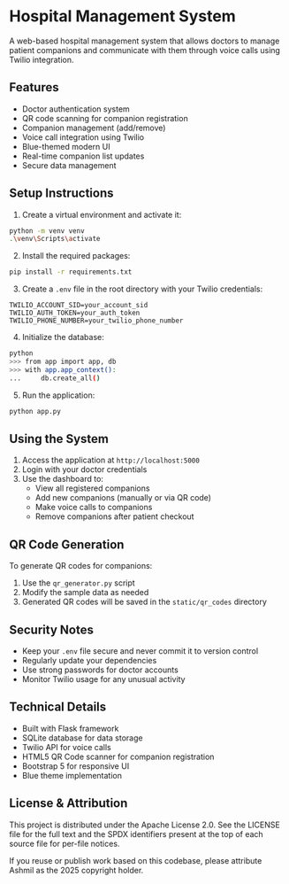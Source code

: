 # Hospital Management System

A web-based hospital management system that allows doctors to manage patient companions and communicate with them through voice calls using Twilio integration.

## Features

- Doctor authentication system
- QR code scanning for companion registration
- Companion management (add/remove)
- Voice call integration using Twilio
- Blue-themed modern UI
- Real-time companion list updates
- Secure data management

## Setup Instructions

1. Create a virtual environment and activate it:
```bash
python -m venv venv
.\venv\Scripts\activate
```

2. Install the required packages:
```bash
pip install -r requirements.txt
```

3. Create a `.env` file in the root directory with your Twilio credentials:
```
TWILIO_ACCOUNT_SID=your_account_sid
TWILIO_AUTH_TOKEN=your_auth_token
TWILIO_PHONE_NUMBER=your_twilio_phone_number
```

4. Initialize the database:
```bash
python
>>> from app import app, db
>>> with app.app_context():
...     db.create_all()
```

5. Run the application:
```bash
python app.py
```

## Using the System

1. Access the application at `http://localhost:5000`
2. Login with your doctor credentials
3. Use the dashboard to:
   - View all registered companions
   - Add new companions (manually or via QR code)
   - Make voice calls to companions
   - Remove companions after patient checkout

## QR Code Generation

To generate QR codes for companions:
1. Use the `qr_generator.py` script
2. Modify the sample data as needed
3. Generated QR codes will be saved in the `static/qr_codes` directory

## Security Notes

- Keep your `.env` file secure and never commit it to version control
- Regularly update your dependencies
- Use strong passwords for doctor accounts
- Monitor Twilio usage for any unusual activity

## Technical Details

- Built with Flask framework
- SQLite database for data storage
- Twilio API for voice calls
- HTML5 QR Code scanner for companion registration
- Bootstrap 5 for responsive UI
- Blue theme implementation

## License & Attribution

This project is distributed under the Apache License 2.0. See the LICENSE file for the full text and the SPDX identifiers present at the top of each source file for per-file notices.

If you reuse or publish work based on this codebase, please attribute Ashmil as the 2025 copyright holder.
